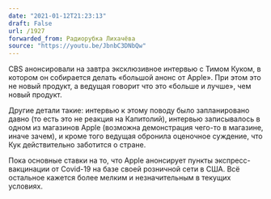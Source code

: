 ```yaml
---
date: "2021-01-12T21:23:13"
draft: False
url: /1927
forwarded_from: Радиорубка Лихачёва
source: "https://youtu.be/JbnbC3DNbQw"
---
```


CBS анонсировали на завтра эксклюзивное интервью с Тимом Куком, в котором он собирается делать «большой анонс от Apple». При этом это не новый продукт, а ведущая говорит что это «больше и лучше», чем новый продукт.



Другие детали такие: интервью к этому поводу было запланировано давно (то есть это не реакция на Капитолий), интервью записывалось в одном из магазинов Apple (возможна демонстрация чего-то в магазине, иначе зачем), и кроме того ведущая обронила оценочное суждение, что Кук действительно заботится о стране.

Пока основные ставки на то, что Apple анонсирует пункты экспресс-вакцинации от Covid-19 на базе своей розничной сети в США. Всё остальное кажется более мелким и незначительным в текущих условиях.
